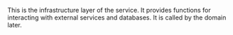 This is the infrastructure layer of the service. It provides functions for
interacting with external services and databases. It is called by the domain
later.